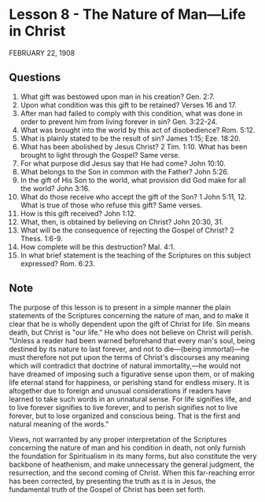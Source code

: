 # Lesson 8 - The Nature of Man—Life in Christ

FEBRUARY 22, 1908

## Questions

1. What gift was bestowed upon man in his creation? Gen. 2:7.
2. Upon what condition was this gift to be retained? Verses 16 and 17.
3. After man had failed to comply with this condition, what was done in order to prevent him from living forever in sin? Gen. 3:22-24.
4. What was brought into the world by this act of disobedience? Rom. 5:12.
5. What is plainly stated to be the result of sin? James 1:15; Eze. 18:20.
6. What has been abolished by Jesus Christ? 2 Tim. 1:10. What has been brought to light through the Gospel? Same verse.
7. For what purpose did Jesus say that He had come? John 10:10.
8. What belongs to the Son in common with the Father? John 5:26.
9. In the gift of His Son to the world, what provision did God make for all the world? John 3:16.
10. What do those receive who accept the gift of the Son? 1 John 5:11, 12. What is true of those who refuse this gift? Same verses.
11. How is this gift received? John 1:12.
12. What, then, is obtained by believing on Christ? John 20:30, 31.
13. What will be the consequence of rejecting the Gospel of Christ? 2 Thess. 1:6-9.
14. How complete will be this destruction? Mal. 4:1.
15. In what brief statement is the teaching of the Scriptures on this subject expressed? Rom. 6:23.

## Note

The purpose of this lesson is to present in a simple manner the plain statements of the Scriptures concerning the nature of man, and to make it clear that he is wholly dependent upon the gift of Christ for life. Sin means death, but Christ is "our life." He who does not believe on Christ will perish. "Unless a reader had been warned beforehand that every man's soul, being destined by its nature to last forever, and not to die—(being immortal)—he must therefore not put upon the terms of Christ's discourses any meaning which will contradict that doctrine of natural immortality,—he would not have dreamed of imposing such a figurative sense upon them, or of making life eternal stand for happiness, or perishing stand for endless misery. It is altogether due to foreign and unusual considerations if readers have learned to take such words in an unnatural sense. For life signifies life, and to live forever signifies to live forever, and to perish signifies not to live forever, but to lose organized and conscious being. That is the first and natural meaning of the words."

Views, not warranted by any proper interpretation of the Scriptures concerning the nature of man and his condition in death, not only furnish the foundation for Spiritualism in its many forms, but also constitute the very backbone of heathenism, and make unnecessary the general judgment, the resurrection, and the second coming of Christ. When this far-reaching error has been corrected, by presenting the truth as it is in Jesus, the fundamental truth of the Gospel of Christ has been set forth.